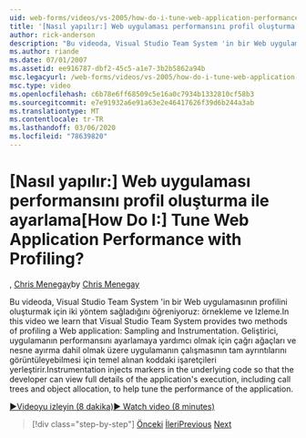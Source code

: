 ```yaml
---
uid: web-forms/videos/vs-2005/how-do-i-tune-web-application-performance-with-profiling
title: '[Nasıl yapılır:] Web uygulaması performansını profil oluşturma ile ayarlama | Microsoft Docs'
author: rick-anderson
description: "Bu videoda, Visual Studio Team System 'in bir Web uygulamasının profilini oluşturmak için iki yöntem sağladığını öğreniyoruz: örnekleme ve Izleme. İzleme ınje..."
ms.author: riande
ms.date: 07/01/2007
ms.assetid: ee916787-dbf2-45c5-a1e7-3b2b5862a94b
msc.legacyurl: /web-forms/videos/vs-2005/how-do-i-tune-web-application-performance-with-profiling
msc.type: video
ms.openlocfilehash: c6b78e6ff68509c5e16a0c7934b1332810cf58b3
ms.sourcegitcommit: e7e91932a6e91a63e2e46417626f39d6b244a3ab
ms.translationtype: MT
ms.contentlocale: tr-TR
ms.lasthandoff: 03/06/2020
ms.locfileid: "78639820"
---
```

# <a name="how-do-i-tune-web-application-performance-with-profiling"></a><span data-ttu-id="ab031-105">[Nasıl yapılır:] Web uygulaması performansını profil oluşturma ile ayarlama</span><span class="sxs-lookup"><span data-stu-id="ab031-105">[How Do I:] Tune Web Application Performance with Profiling?</span></span>

<span data-ttu-id="ab031-106">, [Chris Menegay](https://twitter.com/CMenegay)</span><span class="sxs-lookup"><span data-stu-id="ab031-106">by [Chris Menegay](https://twitter.com/CMenegay)</span></span>

<span data-ttu-id="ab031-107">Bu videoda, Visual Studio Team System 'in bir Web uygulamasının profilini oluşturmak için iki yöntem sağladığını öğreniyoruz: örnekleme ve Izleme.</span><span class="sxs-lookup"><span data-stu-id="ab031-107">In this video we learn that Visual Studio Team System provides two methods of profiling a Web application: Sampling and Instrumentation.</span></span> <span data-ttu-id="ab031-108">Geliştirici, uygulamanın performansını ayarlamaya yardımcı olmak için çağrı ağaçları ve nesne ayırma dahil olmak üzere uygulamanın çalışmasının tam ayrıntılarını görüntüleyebilmesi için temel alınan koddaki işaretçileri yerleştirir.</span><span class="sxs-lookup"><span data-stu-id="ab031-108">Instrumentation injects markers in the underlying code so that the developer can view full details of the application's execution, including call trees and object allocation, to help tune the performance of the application.</span></span>

[<span data-ttu-id="ab031-109">&#9654;Videoyu izleyin (8 dakika)</span><span class="sxs-lookup"><span data-stu-id="ab031-109">&#9654; Watch video (8 minutes)</span></span>](https://channel9.msdn.com/Blogs/ASP-NET-Site-Videos/how-do-i-tune-web-application-performance-with-profiling)

> [!div class="step-by-step"]
> <span data-ttu-id="ab031-110">[Önceki](how-do-i-load-test-a-web-application.md)
> [İleri](how-do-i-set-up-distributed-load-testing-for-high-volume-tests.md)</span><span class="sxs-lookup"><span data-stu-id="ab031-110">[Previous](how-do-i-load-test-a-web-application.md)
[Next](how-do-i-set-up-distributed-load-testing-for-high-volume-tests.md)</span></span>

